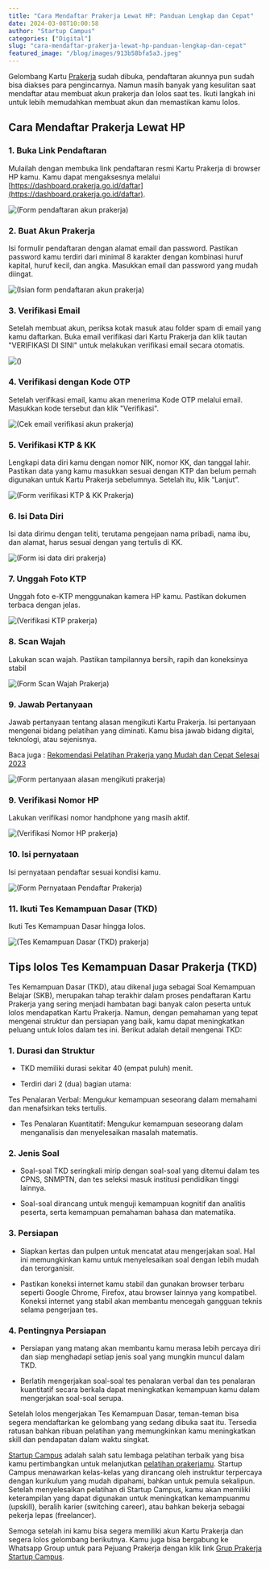 ```yaml
---
title: "Cara Mendaftar Prakerja Lewat HP: Panduan Lengkap dan Cepat"
date: 2024-03-08T10:00:58
author: "Startup Campus"
categories: ["Digital"]
slug: "cara-mendaftar-prakerja-lewat-hp-panduan-lengkap-dan-cepat"
featured_image: "/blog/images/913b58bfa5a3.jpeg"
---
```


Gelombang Kartu [Prakerja](https://dashboard.prakerja.go.id/) sudah dibuka, pendaftaran akunnya pun sudah bisa diakses para pengincarnya. Namun masih banyak yang kesulitan saat mendaftar atau membuat akun prakerja dan lolos saat tes. Ikuti langkah ini untuk lebih memudahkan membuat akun dan memastikan kamu lolos.

## Cara Mendaftar Prakerja Lewat HP

### 1. Buka Link Pendaftaran

Mulailah dengan membuka link pendaftaran resmi Kartu Prakerja di browser HP kamu. Kamu dapat mengaksesnya melalui [https://dashboard.prakerja.go.id/daftar](https://dashboard.prakerja.go.id/daftar).

![(Form pendaftaran akun prakerja)](/uploads/2024/03/photo1709884547-473x1024.jpeg)

### 2. Buat Akun Prakerja

Isi formulir pendaftaran dengan alamat email dan password. Pastikan password kamu terdiri dari minimal 8 karakter dengan kombinasi huruf kapital, huruf kecil, dan angka. Masukkan email dan password yang mudah diingat.

![(Isian form pendaftaran akun prakerja)](/uploads/2024/03/photo1709884547-2-473x1024.jpg)

### 3. Verifikasi Email

Setelah membuat akun, periksa kotak masuk atau folder spam di email yang kamu daftarkan. Buka email verifikasi dari Kartu Prakerja dan klik tautan "VERIFIKASI DI SINI" untuk melakukan verifikasi email secara otomatis.

![()](/uploads/2024/03/photo1709884547-2-1-565x1024.jpeg)

### 4. Verifikasi dengan Kode OTP

Setelah verifikasi email, kamu akan menerima Kode OTP melalui email. Masukkan kode tersebut dan klik "Verifikasi".

![(Cek email verifikasi akun prakerja)](/uploads/2024/03/photo1709884547-7-559x1024.jpeg)

### 5. Verifikasi KTP & KK

Lengkapi data diri kamu dengan nomor NIK, nomor KK, dan tanggal lahir. Pastikan data yang kamu masukkan sesuai dengan KTP dan belum pernah digunakan untuk Kartu Prakerja sebelumnya. Setelah itu, klik “Lanjut”.

![(Form verifikasi KTP & KK Prakerja)](https://lh7-us.googleusercontent.com/bRcnLMg76PG60xcRcwmbhDA9qXpNN7mguqoUYhPYKrlV8rIWiVGy-AHuBkb5YnnHd5jZGgiqbfzdTWGaEmhpS4-YTQMtaHyZ91q0vRZd48onmRPC-gqZxdZUMswphkI8CtUth1zRUphReUwrLkX4WYM)

### 6. Isi Data Diri

Isi data dirimu dengan teliti, terutama pengejaan nama pribadi, nama ibu, dan alamat, harus sesuai dengan yang tertulis di KK.

![(Form isi data diri prakerja)](https://lh7-us.googleusercontent.com/mwBUHYRfKRNNSduE3M_RpMiTmMV12g9NO78vKED6yfDGO6iDMwO356iZVHb3ttS7ZlcntzErNjSz6-m9cvDRzD-Qd2ihV41fdCQE8p_ip9NoQF2lA8Fie1yVsgIljd5yWOw7XTIFhQW8fZfkCPNDhrg)

### 7. Unggah Foto KTP

Unggah foto e-KTP menggunakan kamera HP kamu. Pastikan dokumen terbaca dengan jelas.

![(Verifikasi KTP prakerja)](https://lh7-us.googleusercontent.com/OXojmvmkFFiZjXdvogDn44rjlhubOA5-wwm_BbC_14TYqzP6hOJDKcBtLdD4VYMjXc9Syz-ZUku95Zksvk5S3gv3VKdGBuKZFoKWKoV4gMBlsVNw507uTGxA_nJba0SDNaenudCoMgXsmIC9MB5m3lE)

### 8. Scan Wajah

Lakukan scan wajah. Pastikan tampilannya bersih, rapih dan koneksinya stabil

![(Form Scan Wajah Prakerja)](https://lh7-us.googleusercontent.com/fWMT8pEg3SSs_o1S0GTVkOd1sGqYckPOjT9UVjvjbHUrdpHoQFbMHOVYcw0xBAYw3EI6OUW91105fWwCn_j1FhzAlQH17nUhW4Qkn1rLZn6zkuOtJhxsx7JmEYIjT6E5Bia2Dzt4DUXQaFbKAi_Kfk0)

### 9. Jawab Pertanyaan 

Jawab pertanyaan tentang alasan mengikuti Kartu Prakerja. Isi pertanyaan mengenai bidang pelatihan yang diminati. Kamu bisa jawab bidang digital, teknologi, atau sejenisnya. 

Baca juga : [Rekomendasi Pelatihan Prakerja yang Mudah dan Cepat Selesai 2023 ](https://startupcampus.id/blog/rekomendasi-pelatihan-prakerja-yang-mudah-dan-cepat-selesai-2023/)

![(Form pertanyaan alasan mengikuti prakerja)](https://lh7-us.googleusercontent.com/chGNA0CuQrTV62-n2qznjEu3GOBqFQOnugLy8q6aoprbq6BqB8NqzSROQNkVOxF2vnbIsYi842nFnoSGSL3Jaw0_rpkXivslNZ_RlTyJnkf799exF2KAXIGIlbSgbYnGV4Z1tvoIoWnqeyfMpJzQl9A)

### 9. Verifikasi Nomor HP

Lakukan verifikasi nomor handphone yang masih aktif.

![(Verifikasi Nomor HP prakerja)](https://lh7-us.googleusercontent.com/LQ7rwCHrxy60vpNhthkM9YfTMGIlujsF9DM9HZ5kkiY5JJjRHOW0oamMZj8CAs5wviN4B7J35Wash0DtfaGK2_eYVUbpy0WtyE1Dxh8ruPG6xYtdpk6Y17wj2NoUtQXxG9dCvd8OmaoXhK3gXcWUFQ0)

### 10. Isi pernyataan

Isi pernyataan pendaftar sesuai kondisi kamu.

![(Form Pernyataan Pendaftar Prakerja)](https://lh7-us.googleusercontent.com/YhXQswpDEghiwCQfRC0Wh8gJEajnxcQYh4H5flwSBZ9YvkkI0WbQshYjKwBDCM3rOikxDYfNtw4nK4DeESInOWReVvwzl1w8t4NlTAXLzT_0lRQ9EWHIwZRPyhceoKyTVjZxZtWvXJ-X4-Ezpwk8S8I)

### 11. Ikuti Tes Kemampuan Dasar (TKD)

Ikuti Tes Kemampuan Dasar hingga lolos.

![(Tes Kemampuan Dasar (TKD) prakerja)](https://lh7-us.googleusercontent.com/TCndeUz6QQE6RUet_mTlgquWNyIlXDWfHSJLqweLsE-bDqpxe_M2Ge7RovqetmgFHJgh8I22o5P7HugC_iXjhcB9N3Na2-ps1AQdLtl7clpL2hpmW4Dk7g6ta3MfT6wkv5O1ciPFmPB6X300h3Wo2fA)

## Tips lolos Tes Kemampuan Dasar Prakerja (TKD)

Tes Kemampuan Dasar (TKD), atau dikenal juga sebagai Soal Kemampuan Belajar (SKB), merupakan tahap terakhir dalam proses pendaftaran Kartu Prakerja yang sering menjadi hambatan bagi banyak calon peserta untuk lolos mendapatkan Kartu Prakerja. Namun, dengan pemahaman yang tepat mengenai struktur dan persiapan yang baik, kamu dapat meningkatkan peluang untuk lolos dalam tes ini. Berikut adalah detail mengenai TKD:

### 1. Durasi dan Struktur

- TKD memiliki durasi sekitar 40 (empat puluh) menit.

- Terdiri dari 2 (dua) bagian utama:

Tes Penalaran Verbal: Mengukur kemampuan seseorang dalam memahami dan menafsirkan teks tertulis.

- Tes Penalaran Kuantitatif: Mengukur kemampuan seseorang dalam menganalisis dan menyelesaikan masalah matematis.

### 2. Jenis Soal

- Soal-soal TKD seringkali mirip dengan soal-soal yang ditemui dalam tes CPNS, SNMPTN, dan tes seleksi masuk institusi pendidikan tinggi lainnya.

- Soal-soal dirancang untuk menguji kemampuan kognitif dan analitis peserta, serta kemampuan pemahaman bahasa dan matematika.

### 3. Persiapan

- Siapkan kertas dan pulpen untuk mencatat atau mengerjakan soal. Hal ini memungkinkan kamu untuk menyelesaikan soal dengan lebih mudah dan terorganisir.

- Pastikan koneksi internet kamu stabil dan gunakan browser terbaru seperti Google Chrome, Firefox, atau browser lainnya yang kompatibel. Koneksi internet yang stabil akan membantu mencegah gangguan teknis selama pengerjaan tes.

### 4. Pentingnya Persiapan

- Persiapan yang matang akan membantu kamu merasa lebih percaya diri dan siap menghadapi setiap jenis soal yang mungkin muncul dalam TKD.

- Berlatih mengerjakan soal-soal tes penalaran verbal dan tes penalaran kuantitatif secara berkala dapat meningkatkan kemampuan kamu dalam mengerjakan soal-soal serupa.

Setelah lolos mengerjakan Tes Kemampuan Dasar, teman-teman bisa segera mendaftarkan ke gelombang yang sedang dibuka saat itu. Tersedia ratusan bahkan ribuan pelatihan yang memungkinkan kamu meningkatkan skill dan pendapatan dalam waktu singkat. 

[Startup Campus](https://startupcampus.id/) adalah salah satu lembaga pelatihan terbaik yang bisa kamu pertimbangkan untuk melanjutkan [pelatihan prakerjamu](https://startupcampus.id/prakerja). Startup Campus menawarkan kelas-kelas yang dirancang oleh instruktur terpercaya dengan kurikulum yang mudah dipahami, bahkan untuk pemula sekalipun. Setelah menyelesaikan pelatihan di Startup Campus, kamu akan memiliki keterampilan yang dapat digunakan untuk meningkatkan kemampuanmu (upskill), beralih karier (switching career), atau bahkan bekerja sebagai pekerja lepas (freelancer).

Semoga setelah ini kamu bisa segera memiliki akun Kartu Prakerja dan segera lolos gelombang berikutnya. Kamu juga bisa bergabung ke Whatsapp Group untuk para Pejuang Prakerja dengan klik link [Grup Prakerja Startup Campus](https://chat.whatsapp.com/GmvOhFlpSp79M4F9lm81gg).